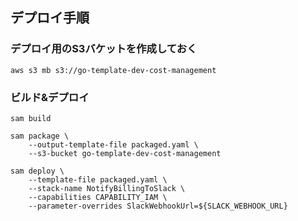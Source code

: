 ## デプロイ手順

### デプロイ用のS3バケットを作成しておく
```
aws s3 mb s3://go-template-dev-cost-management

```


### ビルド&デプロイ
```
sam build

sam package \
    --output-template-file packaged.yaml \
    --s3-bucket go-template-dev-cost-management

sam deploy \
    --template-file packaged.yaml \
    --stack-name NotifyBillingToSlack \
    --capabilities CAPABILITY_IAM \
    --parameter-overrides SlackWebhookUrl=${SLACK_WEBHOOK_URL}

```
